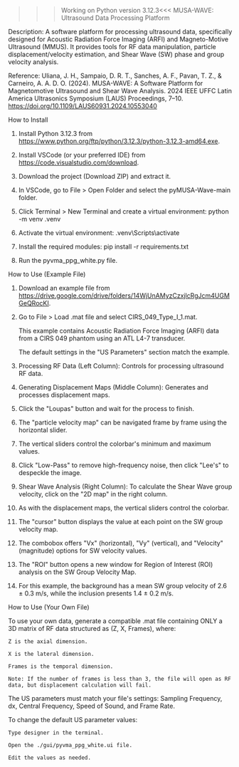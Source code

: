 >>>Working on Python version 3.12.3<<<
MUSA-WAVE: Ultrasound Data Processing Platform

Description:
A software platform for processing ultrasound data, specifically designed for Acoustic Radiation Force Imaging (ARFI)
and Magneto-Motive Ultrasound (MMUS). It provides tools for RF data manipulation, particle displacement/velocity estimation, 
and Shear Wave (SW) phase and group velocity analysis.

Reference:
Uliana, J. H., Sampaio, D. R. T., Sanches, A. F., Pavan, T. Z., & Carneiro, A. A. D. O. (2024).
MUSA-WAVE: A Software Platform for Magnetomotive Ultrasound and Shear Wave Analysis.
2024 IEEE UFFC Latin America Ultrasonics Symposium (LAUS) Proceedings, 7–10. https://doi.org/10.1109/LAUS60931.2024.10553040


How to Install

1.    Install Python 3.12.3 from https://www.python.org/ftp/python/3.12.3/python-3.12.3-amd64.exe.

2.    Install VSCode (or your preferred IDE) from https://code.visualstudio.com/download.

3.    Download the project (Download ZIP) and extract it.

4.    In VSCode, go to File > Open Folder and select the pyMUSA-Wave-main folder.

5.    Click Terminal > New Terminal and create a virtual environment: python -m venv .venv

6.    Activate the virtual environment: \.venv\Scripts\activate

7.    Install the required modules: pip install -r requirements.txt

8.    Run the pyvma_ppg_white.py file.


How to Use (Example File)

1.    Download an example file from https://drive.google.com/drive/folders/14WjUnAMyzCzxjlcRgJcm4UGMGeQRocKI.

2.    Go to File > Load .mat file and select CIRS_049_Type_I_1.mat.

        This example contains Acoustic Radiation Force Imaging (ARFI) data from a CIRS 049 phantom using an ATL L4-7 transducer.

        The default settings in the "US Parameters" section match the example.

 3.   Processing RF Data (Left Column): Controls for processing ultrasound RF data.

 4.   Generating Displacement Maps (Middle Column): Generates and processes displacement maps.

 5.   Click the "Loupas" button and wait for the process to finish.

 6.   The "particle velocity map" can be navigated frame by frame using the horizontal slider.

 7.   The vertical sliders control the colorbar's minimum and maximum values.

 8.   Click "Low-Pass" to remove high-frequency noise, then click "Lee's" to despeckle the image.

 9.   Shear Wave Analysis (Right Column): To calculate the Shear Wave group velocity, click on the "2D map" in the right column.

 10.   As with the displacement maps, the vertical sliders control the colorbar.

 11.   The "cursor" button displays the value at each point on the SW group velocity map.

 12.   The combobox offers "Vx" (horizontal), "Vy" (vertical), and "Velocity" (magnitude) options for SW velocity values.

 13.   The "ROI" button opens a new window for Region of Interest (ROI) analysis on the SW Group Velocity Map.

 14.   For this example, the background has a mean SW group velocity of 2.6 ± 0.3 m/s, while the inclusion presents 1.4 ± 0.2 m/s.



How to Use (Your Own File)

To use your own data, generate a compatible .mat file containing ONLY a 3D matrix of RF data structured as (Z, X, Frames), where:

    Z is the axial dimension.

    X is the lateral dimension.

    Frames is the temporal dimension.

    Note: If the number of frames is less than 3, the file will open as RF data, but displacement calculation will fail.

The US parameters must match your file's settings: Sampling Frequency, dx, Central Frequency, Speed of Sound, and Frame Rate.

To change the default US parameter values:

    Type designer in the terminal.

    Open the ./gui/pyvma_ppg_white.ui file.

    Edit the values as needed.
